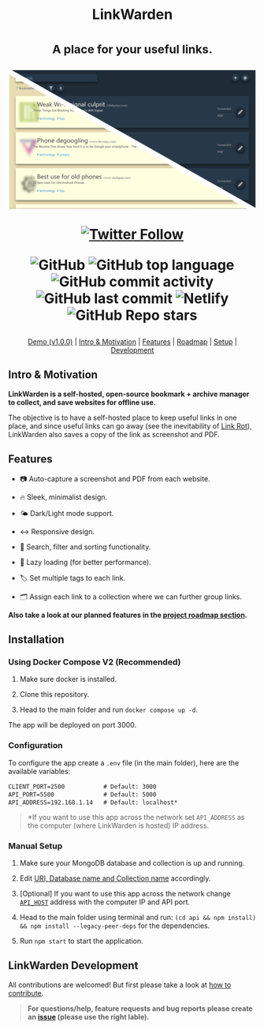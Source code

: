 <div align="center">
<h1>
LinkWarden

<sub>A place for your useful links.</sub>

<img src="assets/LinkWarden.png" alt="LinkWarden.png" width="500px"/>

<a href="https://twitter.com/Daniel31X13" target="_blank" rel="noopener noreferrer"><img alt="Twitter Follow" src="https://img.shields.io/twitter/follow/Daniel31X13?label=twitter&amp;style=social"></a>

![GitHub](https://img.shields.io/github/license/daniel31x13/link-warden?style=flat-square) ![GitHub top language](https://img.shields.io/github/languages/top/daniel31x13/link-warden?style=flat-square) ![GitHub commit activity](https://img.shields.io/github/commit-activity/m/daniel31x13/link-warden?style=flat-square) ![GitHub last commit](https://img.shields.io/github/last-commit/daniel31x13/link-warden?style=flat-square) ![Netlify](https://img.shields.io/netlify/31890116-669c-4b1c-844e-fa427503d8bf?style=flat-square) ![GitHub Repo stars](https://img.shields.io/github/stars/daniel31x13/link-warden?style=flat-square)

</h1>

[Demo (v1.0.0)](https://linkwarden.netlify.app/) | [Intro & Motivation](https://github.com/Daniel31x13/link-warden#intro--motivation) | [Features](https://github.com/Daniel31x13/link-warden#features) | [Roadmap](https://github.com/Daniel31x13/link-warden/wiki#project-roadmap) | [Setup](https://github.com/Daniel31x13/link-warden#setup) | [Development](https://github.com/Daniel31x13/link-warden#linkwarden-development)

</div>

## Intro & Motivation

**LinkWarden is a self-hosted, open-source bookmark + archive manager to collect, and save websites for offline use.**

The objective is to have a self-hosted place to keep useful links in one place, and since useful links can go away (see the inevitability of [Link Rot](https://www.howtogeek.com/786227/what-is-link-rot-and-how-does-it-threaten-the-web/)), LinkWarden also saves a copy of the link as screenshot and PDF.

## Features

* 📷 Auto-capture a screenshot and PDF from each website.

* 🔥 Sleek, minimalist design.

* 🌤 Dark/Light mode support.

* ↔️ Responsive design.

* 🔎 Search, filter and sorting functionality.

* 🚀 Lazy loading (for better performance).

* 🏷 Set multiple tags to each link.

* 🗂 Assign each link to a collection where we can further group links.

**Also take a look at our planned features in the [project roadmap section](https://github.com/Daniel31x13/link-warden/wiki#project-roadmap).**

## Installation

### Using Docker Compose V2 (Recommended)

1. Make sure docker is installed.

2. Clone this repository.

3. Head to the main folder and run `docker compose up -d`.

The app will be deployed on port 3000.

### Configuration
To configure the app create a `.env` file (in the main folder), here are the available variables:
```
CLIENT_PORT=2500           # Default: 3000
API_PORT=5500              # Default: 5000
API_ADDRESS=192.168.1.14   # Default: localhost*
```

> *If you want to use this app across the network set `API_ADDRESS` as the computer (where LinkWarden is hosted) IP address.

### Manual Setup

1. Make sure your MongoDB database and collection is up and running.

2. Edit [URI, Database name and Collection name](api/config.js) accordingly.

3. [Optional] If you want to use this app across the network change [`API_HOST`](src/config.js) address with the computer IP and API port.

4. Head to the main folder using terminal and run: `(cd api && npm install) && npm install --legacy-peer-deps` for the dependencies.

5. Run `npm start` to start the application.

## LinkWarden Development

All contributions are welcomed! But first please take a look at [how to contribute](.github/CONTRIBUTING.md).

> **For questions/help, feature requests and bug reports please create an [issue](https://github.com/Daniel31x13/link-warden/issues) (please use the right lable).**
